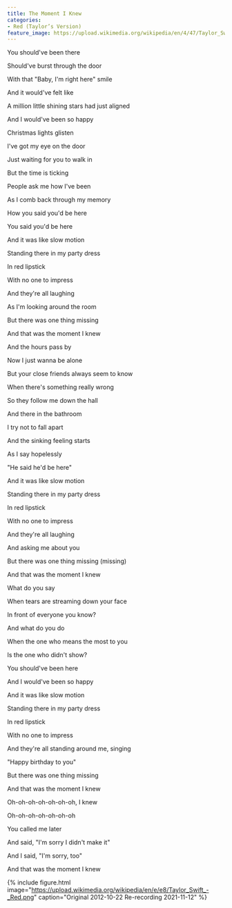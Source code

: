 ```yaml
---
title: The Moment I Knew
categories:
- Red (Taylor’s Version)
feature_image: https://upload.wikimedia.org/wikipedia/en/4/47/Taylor_Swift_-_Red_%28Taylor%27s_Version%29.png
--- 
```

You should've been there

Should've burst through the door

With that "Baby, I'm right here" smile

And it would've felt like

A million little shining stars had just aligned

And I would've been so happy

Christmas lights glisten

I've got my eye on the door

Just waiting for you to walk in

But the time is ticking

People ask me how I've been

As I comb back through my memory

How you said you'd be here

You said you'd be here

And it was like slow motion

Standing there in my party dress

In red lipstick

With no one to impress

And they're all laughing

As I'm looking around the room

But there was one thing missing

And that was the moment I knew

And the hours pass by

Now I just wanna be alone

But your close friends always seem to know

When there's something really wrong

So they follow me down the hall

And there in the bathroom

I try not to fall apart

And the sinking feeling starts

As I say hopelessly

"He said he'd be here"

And it was like slow motion

Standing there in my party dress

In red lipstick

With no one to impress

And they're all laughing

And asking me about you

But there was one thing missing (missing)

And that was the moment I knew

What do you say

When tears are streaming down your face

In front of everyone you know?

And what do you do

When the one who means the most to you

Is the one who didn't show?

You should've been here

And I would've been so happy

And it was like slow motion

Standing there in my party dress

In red lipstick

With no one to impress

And they're all standing around me, singing

"Happy birthday to you"

But there was one thing missing

And that was the moment I knew

Oh-oh-oh-oh-oh-oh-oh, I knew

Oh-oh-oh-oh-oh-oh-oh

You called me later

And said, "I'm sorry I didn't make it"

And I said, "I'm sorry, too"

And that was the moment I knew


 {% include figure.html image="https://upload.wikimedia.org/wikipedia/en/e/e8/Taylor_Swift_-_Red.png" caption="Original 2012-10-22 Re-recording 2021-11-12" %}